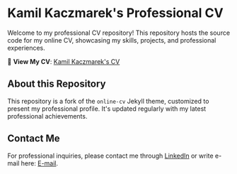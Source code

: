 # Kamil Kaczmarek's Professional CV

Welcome to my professional CV repository! This repository hosts the source code for my online CV, showcasing my skills, projects, and professional experiences.

🔗 **View My CV**: [Kamil Kaczmarek's CV](https://kamilkaczmareksolutions.github.io/KamilKaczmarek-CV/)

## About this Repository
This repository is a fork of the `online-cv` Jekyll theme, customized to present my professional profile. It's updated regularly with my latest professional achievements.

## Contact Me
For professional inquiries, please contact me through [LinkedIn](https://www.linkedin.com/in/kamilkaczmareksolutions/) or write e-mail here: [E-mail](contact@kamilkaczmareksolutions.com).